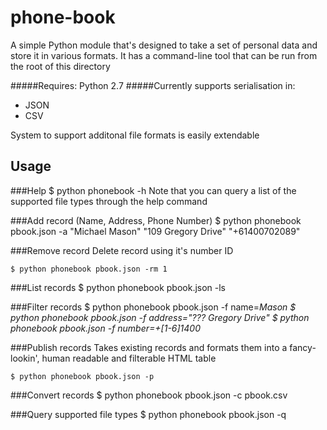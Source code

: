 # phone-book
A simple Python module that's designed to take a set of personal data and store it in various formats.
It has a command-line tool that can be run from the root of this directory

#####Requires: Python 2.7
#####Currently supports serialisation in:

- JSON
- CSV

System to support additonal file formats is easily extendable

  
## Usage
###Help
    $ python phonebook -h
Note that you can query a list of the supported file types through the help command 
    
###Add record (Name, Address, Phone Number)
    $ python phonebook pbook.json -a "Michael Mason" "109 Gregory Drive" "+61400702089"

###Remove record
Delete record using it's number ID

    $ python phonebook pbook.json -rm 1

###List records
    $ python phonebook pbook.json -ls

###Filter records
    $ python phonebook pbook.json -f name=*Mason
    $ python phonebook pbook.json -f address="??? Gregory Drive"
    $ python phonebook pbook.json -f number=+[1-6]1400*

###Publish records
Takes existing records and formats them into a fancy-lookin', human readable and filterable HTML table

    $ python phonebook pbook.json -p

###Convert records
    $ python phonebook pbook.json -c pbook.csv

###Query supported file types
    $ python phonebook pbook.json -q
    